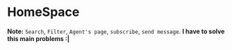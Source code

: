 # HomeSpace
**Note:** 
`Search`,
`Filter`,
`Agent's page`,
`subscribe`,
`send message`.
**I have to solve this main problems :|**
